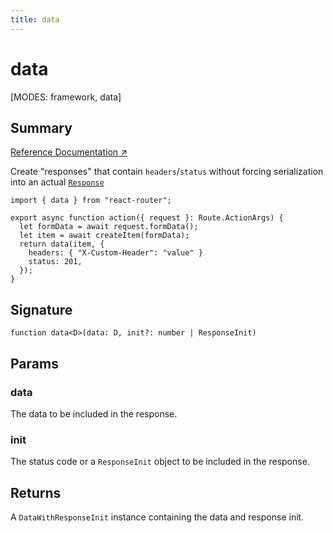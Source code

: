 ```yaml
---
title: data
---
```


# data

<!--
⚠️ ⚠️ IMPORTANT ⚠️ ⚠️ 

Thank you for helping improve our documentation!

This file is auto-generated from the JSDoc comments in the source
code, so please edit the JSDoc comments in the file below and this
file will be re-generated once those changes are merged.

https://github.com/remix-run/react-router/blob/main/packages/react-router/lib/router/utils.ts
-->

[MODES: framework, data]

## Summary

[Reference Documentation ↗](https://api.reactrouter.com/v7/functions/react_router.data.html)

Create "responses" that contain `headers`/`status` without forcing
serialization into an actual [`Response`](https://developer.mozilla.org/en-US/docs/Web/API/Response)

```tsx
import { data } from "react-router";

export async function action({ request }: Route.ActionArgs) {
  let formData = await request.formData();
  let item = await createItem(formData);
  return data(item, {
    headers: { "X-Custom-Header": "value" }
    status: 201,
  });
}
```

## Signature

```tsx
function data<D>(data: D, init?: number | ResponseInit)
```

## Params

### data

The data to be included in the response.

### init

The status code or a `ResponseInit` object to be included in the response.

## Returns

A `DataWithResponseInit` instance containing the data and
response init.

